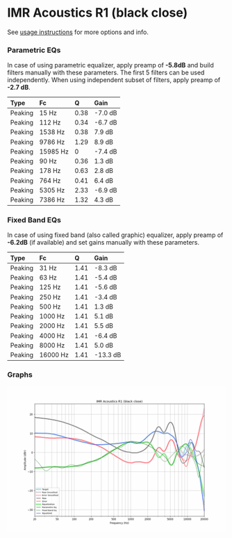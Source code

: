 # IMR Acoustics R1 (black close)
See [usage instructions](https://github.com/jaakkopasanen/AutoEq#usage) for more options and info.

### Parametric EQs
In case of using parametric equalizer, apply preamp of **-5.8dB** and build filters manually
with these parameters. The first 5 filters can be used independently.
When using independent subset of filters, apply preamp of **-2.7 dB**.

| Type    | Fc       |    Q | Gain    |
|:--------|:---------|:-----|:--------|
| Peaking | 15 Hz    | 0.38 | -7.0 dB |
| Peaking | 112 Hz   | 0.34 | -6.7 dB |
| Peaking | 1538 Hz  | 0.38 | 7.9 dB  |
| Peaking | 9786 Hz  | 1.29 | 8.9 dB  |
| Peaking | 15985 Hz | 0    | -7.4 dB |
| Peaking | 90 Hz    | 0.36 | 1.3 dB  |
| Peaking | 178 Hz   | 0.63 | 2.8 dB  |
| Peaking | 764 Hz   | 0.41 | 6.4 dB  |
| Peaking | 5305 Hz  | 2.33 | -6.9 dB |
| Peaking | 7386 Hz  | 1.32 | 4.3 dB  |

### Fixed Band EQs
In case of using fixed band (also called graphic) equalizer, apply preamp of **-6.2dB**
(if available) and set gains manually with these parameters.

| Type    | Fc       |    Q | Gain     |
|:--------|:---------|:-----|:---------|
| Peaking | 31 Hz    | 1.41 | -8.3 dB  |
| Peaking | 63 Hz    | 1.41 | -5.4 dB  |
| Peaking | 125 Hz   | 1.41 | -5.6 dB  |
| Peaking | 250 Hz   | 1.41 | -3.4 dB  |
| Peaking | 500 Hz   | 1.41 | 1.3 dB   |
| Peaking | 1000 Hz  | 1.41 | 5.1 dB   |
| Peaking | 2000 Hz  | 1.41 | 5.5 dB   |
| Peaking | 4000 Hz  | 1.41 | -6.4 dB  |
| Peaking | 8000 Hz  | 1.41 | 5.0 dB   |
| Peaking | 16000 Hz | 1.41 | -13.3 dB |

### Graphs
![](./IMR%20Acoustics%20R1%20(black%20close).png)